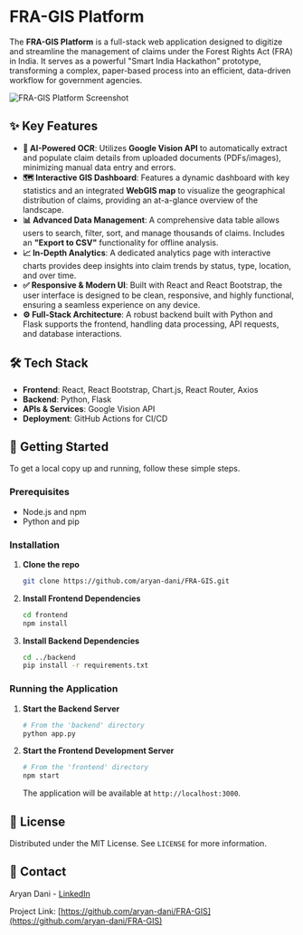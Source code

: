# FRA-GIS Platform

The **FRA-GIS Platform** is a full-stack web application designed to digitize and streamline the management of claims under the Forest Rights Act (FRA) in India. It serves as a powerful "Smart India Hackathon" prototype, transforming a complex, paper-based process into an efficient, data-driven workflow for government agencies.

![FRA-GIS Platform Screenshot](URL_TO_SCREENSHOT_HERE) <!-- Add a screenshot of your application here -->

## ✨ Key Features

- **🤖 AI-Powered OCR**: Utilizes **Google Vision API** to automatically extract and populate claim details from uploaded documents (PDFs/images), minimizing manual data entry and errors.
- **🗺️ Interactive GIS Dashboard**: Features a dynamic dashboard with key statistics and an integrated **WebGIS map** to visualize the geographical distribution of claims, providing an at-a-glance overview of the landscape.
- **📊 Advanced Data Management**: A comprehensive data table allows users to search, filter, sort, and manage thousands of claims. Includes an **"Export to CSV"** functionality for offline analysis.
- **📈 In-Depth Analytics**: A dedicated analytics page with interactive charts provides deep insights into claim trends by status, type, location, and over time.
- **✅ Responsive & Modern UI**: Built with React and React Bootstrap, the user interface is designed to be clean, responsive, and highly functional, ensuring a seamless experience on any device.
- **⚙️ Full-Stack Architecture**: A robust backend built with Python and Flask supports the frontend, handling data processing, API requests, and database interactions.

## 🛠️ Tech Stack

- **Frontend**: React, React Bootstrap, Chart.js, React Router, Axios
- **Backend**: Python, Flask
- **APIs & Services**: Google Vision API
- **Deployment**: GitHub Actions for CI/CD

## 🚀 Getting Started

To get a local copy up and running, follow these simple steps.

### Prerequisites

- Node.js and npm
- Python and pip

### Installation

1.  **Clone the repo**
    ```sh
    git clone https://github.com/aryan-dani/FRA-GIS.git
    ```
2.  **Install Frontend Dependencies**
    ```sh
    cd frontend
    npm install
    ```
3.  **Install Backend Dependencies**
    ```sh
    cd ../backend
    pip install -r requirements.txt
    ```

### Running the Application

1.  **Start the Backend Server**
    ```sh
    # From the 'backend' directory
    python app.py
    ```
2.  **Start the Frontend Development Server**
    ```sh
    # From the 'frontend' directory
    npm start
    ```
    The application will be available at `http://localhost:3000`.

## 📜 License

Distributed under the MIT License. See `LICENSE` for more information.

## 👤 Contact

Aryan Dani - [LinkedIn](https://www.linkedin.com/in/aryan-dani/)

Project Link: [https://github.com/aryan-dani/FRA-GIS](https://github.com/aryan-dani/FRA-GIS)
